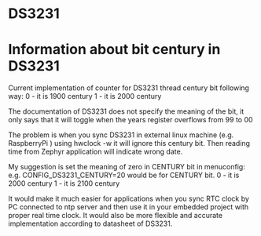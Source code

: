 # DS3231
# Information about bit century in DS3231

Current implementation of counter for DS3231 thread century bit following way:
0 - it is 1900 century
1 - it is 2000 century

The documentation of DS3231 does not specify the meaning of the bit, it only says that it will toggle when the years register overflows from 99 to 00

The problem is when you sync DS3231 in external linux machine (e.g. RaspberryPi ) using hwclock -w it will ignore this century bit.
Then reading time from Zephyr application will indicate wrong date.

My suggestion is set the meaning of zero in CENTURY bit in menuconfig:
e.g. CONFIG_DS3231_CENTURY=20
would be for CENTURY bit.
0 - it is 2000 century
1 - it is 2100 century

It would make it much easier for applications when you sync RTC clock by PC connected to ntp server and then use it in your embedded project with proper real time clock.
It would also be more flexible and accurate implementation according to datasheet of DS3231.
